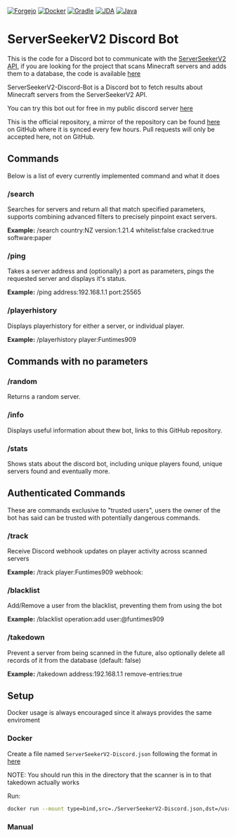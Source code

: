 [![Forgejo](https://img.shields.io/badge/forgejo-%23F2712B.svg?style=for-the-badge&logo=forgejo&logoColor=white)](https://git.funtimes909.xyz/ServerSeekerV2/ServerSeekerV2-PyAPI)
[![Docker](https://img.shields.io/badge/Docker-%232496ED?style=for-the-badge&logo=docker&logoColor=white&labelColor=%232496ED)](https://hub.docker.com/r/nucceteere/serverseekerv2-discord-bot)
[![Gradle](https://img.shields.io/badge/Gradle-02303A.svg?style=for-the-badge&logo=gradle&logoColor=white)](https://gradle.org/)
[![JDA](https://img.shields.io/badge/JDA-%235865F2?style=for-the-badge&logo=discord&logoColor=white)](https://jda.wiki/)
[![Java](https://img.shields.io/badge/java-21-%23ED8B00.svg?style=for-the-badge&logo=openjdk&logoColor=white)](https://adoptium.net/)

# ServerSeekerV2 Discord Bot

This is the code for a Discord bot to communicate with the [ServerSeekerV2 API](https://git.funtimes909.xyz/ServerSeekerV2/ServerSeekerV2-PyAPI), if you are looking for the project that scans Minecraft servers and adds them to a database, the code is available [here](https://git.funtimes909.xyz/Funtimes909/ServerSeekerV2)

ServerSeekerV2-Discord-Bot is a Discord bot to fetch results about Minecraft servers from the ServerSeekerV2 API.

You can try this bot out for free in my public discord server [here](https://discord.gg/UA5kyprunc)

This is the official repository, a mirror of the repository can be found [here](https://github.com/Funtimes909/ServerSeekerV2-Discord-Bot) on GitHub where it is synced every few hours.
Pull requests will only be accepted here, not on GitHub.

## Commands

Below is a list of every currently implemented command and what it does

### /search

Searches for servers and return all that match specified parameters, supports combining advanced filters to precisely pinpoint exact servers.

**Example:**
/search country:NZ version:1.21.4 whitelist:false cracked:true software:paper

### /ping

Takes a server address and (optionally) a port as parameters, pings the requested server and displays it's status.

**Example:**
/ping address:192.168.1.1 port:25565

### /playerhistory

Displays playerhistory for either a server, or individual player.

**Example:**
/playerhistory player:Funtimes909

## Commands with no parameters

### /random

Returns a random server.

### /info

Displays useful information about thew bot, links to this GitHub repository.

### /stats

Shows stats about the discord bot, including unique players found, unique servers found and eventually more.

## Authenticated Commands

These are commands exclusive to "trusted users", users the owner of the bot has said can be trusted with potentially dangerous commands.

### /track

Receive Discord webhook updates on player activity across scanned servers

**Example:**
/track player:Funtimes909 webhook:<Webhook URL>

### /blacklist

Add/Remove a user from the blacklist, preventing them from using the bot

**Example:**
/blacklist operation:add user:@funtimes909

### /takedown

Prevent a server from being scanned in the future, also optionally delete all records of it from the database (default: false)

**Example:**
/takedown address:192.168.1.1 remove-entries:true

## Setup

Docker usage is always encouraged since it always provides the same enviroment

### Docker

Create a file named `ServerSeekerV2-Discord.json` following the format in [here](https://raw.githubusercontent.com/Funtimes909/ServerSeekerV2-Discord-Bot/refs/heads/main/config.json)

NOTE: You should run this in the directory that the scanner is in to that takedown actually works

Run:

```sh
docker run --mount type=bind,src=./ServerSeekerV2-Discord.json,dst=/usr/src/app/config.json --mount type=bind,src=./exclude.txt,dst=/usr/src/app/exclude.txt -d nucceteere/serverseekerv2-discord-bot
```

### Manual

<!-- TODO -->
